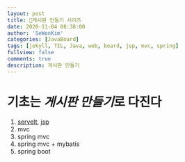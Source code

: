 ```yaml
---
layout: post
title: 🥐게시판 만들기 시리즈
date: 2020-11-04 08:38:00
author: 'SeWonKim'
categories: [JavaBoard]
tags: [jekyll, TIL, Java, web, board, jsp, mvc, spring]
fullview: false
comments: true
description: 게시판 만들기
---
```


# 기초는 *게시판 만들기*로 다진다

1. [servelt](https://sewonkimm.github.io/java/2020/10/25/servlet.html), [jsp](https://sewonkimm.github.io/java/2020/10/25/jsp.html)
2. mvc
3. spring mvc
4. spring mvc + mybatis
5. spring boot
